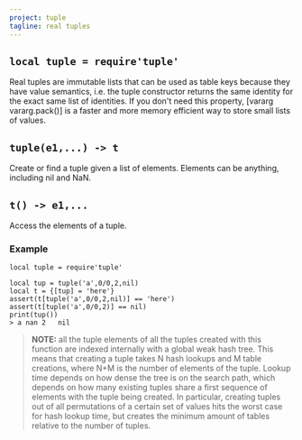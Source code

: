 ```yaml
---
project: tuple
tagline: real tuples
---
```


## `local tuple = require'tuple'`

Real tuples are immutable lists that can be used as table keys because they have value semantics, i.e. the tuple constructor returns the same identity for the exact same list of identities. If you don't need this property, [vararg vararg.pack()] is a faster and more memory efficient way to store small lists of values.

## `tuple(e1,...) -> t`

Create or find a tuple given a list of elements. Elements can be anything, including nil and NaN.

## `t() -> e1,...`

Access the elements of a tuple.

### Example

~~~{.lua}
local tuple = require'tuple'

local tup = tuple('a',0/0,2,nil)
local t = {[tup] = 'here'}
assert(t[tuple('a',0/0,2,nil)] == 'here')
assert(t[tuple('a',0/0,2)] == nil)
print(tup())
> a	nan	2	nil
~~~

> __NOTE:__ all the tuple elements of all the tuples created with this function are indexed internally
with a global weak hash tree. This means that creating a tuple takes N hash lookups and M table creations,
where N+M is the number of elements of the tuple. Lookup time depends on how dense the tree is on the search path,
which depends on how many existing tuples share a first sequence of elements with the tuple being created.
In particular, creating tuples out of all permutations of a certain set of values hits the worst case for hash
lookup time, but creates the minimum amount of tables relative to the number of tuples.
